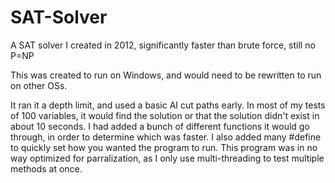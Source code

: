 # SAT-Solver
A SAT solver I created in 2012, significantly faster than brute force, still no P=NP

This was created to run on Windows, and would need to be rewritten to run on other OSs. 

It ran it a depth limit, and used a basic AI cut paths early.
In most of my tests of 100 variables, it would find the solution or that the solution didn't exist in about 10 seconds. 
I had added a bunch of different functions it would go through, in order to determine which was faster.
I also added many #define to quickly set how you wanted the program to run.
This program was in no way optimized for parralization, as I only use multi-threading to test multiple methods at once.
